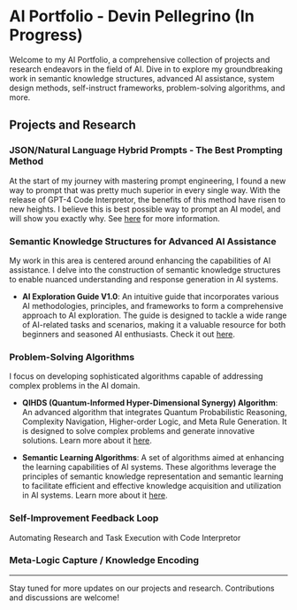 # AI Portfolio - Devin Pellegrino (In Progress)

Welcome to my AI Portfolio, a comprehensive collection of projects and research endeavors in the field of AI. Dive in to explore my groundbreaking work in semantic knowledge structures, advanced AI assistance, system design methods, self-instruct frameworks, problem-solving algorithms, and more.

## Projects and Research

### JSON/Natural Language Hybrid Prompts ‐ The Best Prompting Method
At the start of my journey with mastering prompt engineering, I found a new way to prompt that was pretty much superior in every single way. With the release of GPT-4 Code Interpretor, the benefits of this method have risen to new heights. I believe this is best possible way to prompt an AI model, and will show you exactly why. See [here](https://github.com/nerority/Portfolio/wiki/1.-JSON-Natural-Language-Hybrid-Prompts-%E2%80%90-The-Best-Prompting-Method) for more information. 

### Semantic Knowledge Structures for Advanced AI Assistance

My work in this area is centered around enhancing the capabilities of AI assistance. I delve into the construction of semantic knowledge structures to enable nuanced understanding and response generation in AI systems.

- **AI Exploration Guide V1.0**: An intuitive guide that incorporates various AI methodologies, principles, and frameworks to form a comprehensive approach to AI exploration. The guide is designed to tackle a wide range of AI-related tasks and scenarios, making it a valuable resource for both beginners and seasoned AI enthusiasts. Check it out [here](insert-link-here).

### Problem-Solving Algorithms

I focus on developing sophisticated algorithms capable of addressing complex problems in the AI domain.

- **QIHDS (Quantum-Informed Hyper-Dimensional Synergy) Algorithm**: An advanced algorithm that integrates Quantum Probabilistic Reasoning, Complexity Navigation, Higher-order Logic, and Meta Rule Generation. It is designed to solve complex problems and generate innovative solutions. Learn more about it [here](insert-link-here).

- **Semantic Learning Algorithms**: A set of algorithms aimed at enhancing the learning capabilities of AI systems. These algorithms leverage the principles of semantic knowledge representation and semantic learning to facilitate efficient and effective knowledge acquisition and utilization in AI systems. Learn more about it [here](insert-link-here).

### Self-Improvement Feedback Loop
Automating Research and Task Execution with Code Interpretor

### Meta-Logic Capture / Knowledge Encoding
---

Stay tuned for more updates on our projects and research. Contributions and discussions are welcome!
